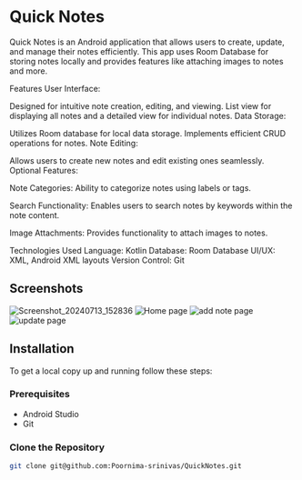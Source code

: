 # Quick Notes

Quick Notes is an Android application that allows users to create, update, and manage their notes efficiently. 
This app uses Room Database for storing notes locally and provides features like attaching images to notes and more.

Features
User Interface:

Designed for intuitive note creation, editing, and viewing.
List view for displaying all notes and a detailed view for individual notes.
Data Storage:

Utilizes Room database for local data storage.
Implements efficient CRUD operations for notes.
Note Editing:

Allows users to create new notes and edit existing ones seamlessly.
Optional Features:

Note Categories:
Ability to categorize notes using labels or tags.

Search Functionality:
Enables users to search notes by keywords within the note content.

Image Attachments:
Provides functionality to attach images to notes.

Technologies Used
Language: Kotlin
Database: Room Database
UI/UX: XML, Android XML layouts
Version Control: Git

## Screenshots


![Screenshot_20240713_152836](https://github.com/user-attachments/assets/5b101c8e-8c1b-49e1-ba2b-2db79bc3faa3)
![Home page](https://github.com/user-attachments/assets/1fe3cdeb-6fa0-48f4-b475-c25bd894c3b0)
![add note page](https://github.com/user-attachments/assets/09c98ff5-d2dd-43f3-9d24-c0c3e29c839f)
![update page](https://github.com/user-attachments/assets/0ac36682-8e5e-42fc-b9a8-7957fd774789)





## Installation

To get a local copy up and running follow these steps:

### Prerequisites

- Android Studio
- Git

### Clone the Repository

```bash
git clone git@github.com:Poornima-srinivas/QuickNotes.git
